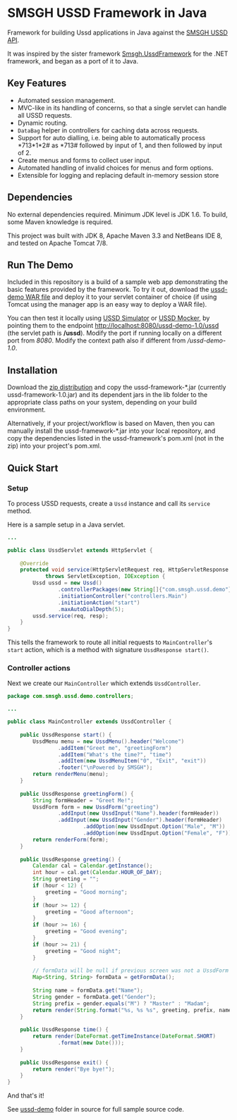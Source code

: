 # SMSGH USSD Framework in Java

Framework for building Ussd applications in Java against the [SMSGH USSD API](http://developers.smsgh.com/documentations/ussd).

It was inspired by the sister framework [Smsgh.UssdFramework](https://github.com/smsgh/Smsgh.UssdFramework) for the .NET framework, and began as a port of it to Java.

## Key Features

* Automated session management.
* MVC-like in its handling of concerns, so that a single servlet can handle all USSD requests. 
* Dynamic routing.
* `DataBag` helper in controllers for caching data across requests.
* Support for auto dialling, i.e. being able to automatically process \*713\*1\*2# as \*713# 
  followed by input of 1, and then followed by input of 2.
* Create menus and forms to collect user input.
* Automated handling of invalid choices for menus and form options.
* Extensible for logging and replacing default in-memory session store

## Dependencies

No external dependencies required. Minimum JDK level is JDK 1.6. To build, some Maven knowledge is required.

This project was built with JDK 8, Apache Maven 3.3 and NetBeans IDE 8, and tested on Apache Tomcat 7/8.

## Run The Demo

Included in this repository is a build of a sample web app demonstrating the basic features provided by the framework. To try it out, download the [ussd-demo WAR file](https://github.com/smsgh/smsgh-ussd-framework-java/raw/master/ussd-demo-1.0.war) and deploy it to your servlet container of choice (if using Tomcat using the manager app is an easy way to deploy a WAR file).

You can then test it locally using [USSD Simulator](http://apps.smsgh.com/UssdSimulator/) or [USSD Mocker](https://github.com/smsgh/ussd-mocker), by pointing them to the endpoint [http://localhost:8080/ussd-demo-1.0/ussd](http://localhost:8080/ussd-demo-1.0/ussd) (the servlet path is __/ussd__). Modify the port if running locally on a different port from *8080*. Modify the context path also if different from */ussd-demo-1.0*.

## Installation

Download the [zip distribution](https://github.com/smsgh/smsgh-ussd-framework-java/raw/master/ussd-framework-1.0-dist.zip) and copy the ussd-framework-*.jar (currently ussd-framework-1.0.jar) and its dependent jars in the lib folder to the appropriate
class paths on your system, depending on your build environment.

Alternatively, if your project/workflow is based on Maven, then you can manually install the ussd-framework-*.jar into your local repository, and copy the dependencies listed in the ussd-framework's pom.xml (not in the zip) into your project's pom.xml.

## Quick Start

### Setup

To process USSD requests, create a `Ussd` instance and call its `service` method.

Here is a sample setup in a Java servlet.

```java
...

public class UssdServlet extends HttpServlet {
    
    @Override
    protected void service(HttpServletRequest req, HttpServletResponse resp) 
            throws ServletException, IOException {
        Ussd ussd = new Ussd()
                .controllerPackages(new String[]{"com.smsgh.ussd.demo"})
                .initiationController("controllers.Main")
                .initiationAction("start")
                .maxAutoDialDepth(5);        
        ussd.service(req, resp);
    }
}
```

This tells the framework to route all initial requests to `MainController`'s `start` action, which is a method with signature `UssdResponse start()`.

### Controller actions

Next we create our `MainController` which extends `UssdController`.

```java
package com.smsgh.ussd.demo.controllers;

...

public class MainController extends UssdController {
    
    public UssdResponse start() {
        UssdMenu menu = new UssdMenu().header("Welcome")
                .addItem("Greet me", "greetingForm")
                .addItem("What's the time?", "time")
                .addItem(new UssdMenuItem("0", "Exit", "exit"))
                .footer("\nPowered by SMSGH");
        return renderMenu(menu);
    }
    
    public UssdResponse greetingForm() {
        String formHeader = "Greet Me!";
        UssdForm form = new UssdForm("greeting")
                .addInput(new UssdInput("Name").header(formHeader))
                .addInput(new UssdInput("Gender").header(formHeader)
                        .addOption(new UssdInput.Option("Male", "M"))
                        .addOption(new UssdInput.Option("Female", "F")));
        return renderForm(form);
    }
    
    public UssdResponse greeting() {
        Calendar cal = Calendar.getInstance();
        int hour = cal.get(Calendar.HOUR_OF_DAY);
        String greeting = "";
        if (hour < 12) {
            greeting = "Good morning";
        }
        if (hour >= 12) {
            greeting = "Good afternoon";
        }
        if (hour >= 16) {
            greeting = "Good evening";
        }
        if (hour >= 21) {
            greeting = "Good night";
        }        
        
        // formData will be null if previous screen was not a UssdForm
        Map<String, String> formData = getFormData();
        
        String name = formData.get("Name");
        String gender = formData.get("Gender");
        String prefix = gender.equals("M") ? "Master" : "Madam";
        return render(String.format("%s, %s %s", greeting, prefix, name));
    }
    
    public UssdResponse time() {
        return render(DateFormat.getTimeInstance(DateFormat.SHORT)
                .format(new Date()));
    }
    
    public UssdResponse exit() {
        return render("Bye bye!");
    }
}
```

And that's it!

See [ussd-demo](https://github.com/smsgh/smsgh-ussd-framework-java/tree/master/ussd-demo) folder in source for full sample source code.